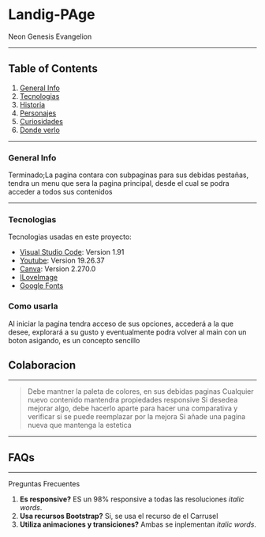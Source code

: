 # Landig-PAge
Neon Genesis Evangelion
***
## Table of Contents

1. [General Info](#general-info)
2. [Tecnologias](#tecnologias)
3. [Historia](#historia)
4. [Personajes](#personajes)
5. [Curiosidades](#curiosidades)
5. [Donde verlo](#donde-verlo)
***
### General Info
Terminado;La pagina contara con subpaginas para sus debidas pestañas, tendra un menu que sera la pagina principal, desde el cual se podra acceder a todos sus contenidos
***
### Tecnologias
Tecnologias usadas en este proyecto:
* [Visual Studio Code](https://code.visualstudio.com/): Version 1.91
* [Youtube](https://www.youtube.com/): Version 19.26.37
* [Canva](https://www.canva.com/): Version 2.270.0
* [ILoveImage](https://www.iloveimg.com/es)
* [Google Fonts](https://fonts.google.com/)
### Como usarla
Al iniciar la pagina tendra acceso de sus opciones, accederá a la que desee, explorará a su gusto y eventualmente podra volver al main con un boton asigando, es un concepto sencillo

## Colaboracion
***
> Debe mantner la paleta de colores, en sus debidas paginas 
> Cualquier nuevo contenido mantendra propiedades responsive
> Si desedea mejorar algo, debe hacerlo aparte para hacer una comparativa y verificar si se puede reemplazar por la mejora
> Si añade una pagina nueva que mantenga la estetica
***
## FAQs
***
Preguntas Frecuentes
1. **Es responsive?**
ES un 98% responsive a todas las resoluciones _italic words_. 
2. __Usa recursos Bootstrap?__ 
Si, se usa el recurso de el Carrusel
3. **Utiliza animaciones y transiciones?**
Ambas se inplementan *italic words*.
